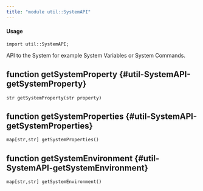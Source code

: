 ```yaml
---
title: "module util::SystemAPI"
---
```


#### Usage

`import util::SystemAPI;`

API to the System for example System Variables or System Commands.


## function getSystemProperty {#util-SystemAPI-getSystemProperty}

```rascal
str getSystemProperty(str property)

```

## function getSystemProperties {#util-SystemAPI-getSystemProperties}

```rascal
map[str,str] getSystemProperties()

```

## function getSystemEnvironment {#util-SystemAPI-getSystemEnvironment}

```rascal
map[str,str] getSystemEnvironment()

```

